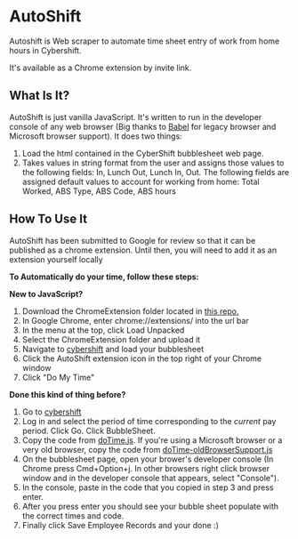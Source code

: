 # AutoShift
Autoshift is Web scraper to automate time sheet entry of work from home hours in Cybershift.

It's available as a Chrome extension by invite link.

## What Is It?
 AutoShift is just vanilla JavaScript. It's written to run in the developer console of any web browser (Big thanks to [Babel](https://babeljs.io/) for legacy browser and Microsoft browser support).
 It does two things:
 1. Load the html contained in the CyberShift bubblesheet web page.
 2. Takes values in string format from the user and assigns those values to the following fields: In, Lunch Out, Lunch In, Out. The following fields are assigned default values to account for working from home: Total Worked, ABS Type, ABS Code, ABS hours

## How To Use It

AutoShift has been submitted to Google for review so that it can be published as a chrome extension. Until then, you will need to add it as an extension yourself locally

**To Automatically do your time,  follow these steps:**

**New to JavaScript?**
1. Download the ChromeExtension folder located in [this repo.](https://github.com/nries1/AutoShift)
2. In Google Chrome, enter chrome://extensions/ into the url bar
3. In the menu at the top, click Load Unpacked
4. Select the ChromeExtension folder and upload it
5. Navigate to [cybershift](https://nycdoe.cybershift.net/) and load your bubblesheet
6. Click the AutoShift extension icon in the top right of your Chrome window
7. Click "Do My Time"

**Done this kind of thing before?**
1. Go to [cybershift](https://nycdoe.cybershift.net/)
2. Log in and select the period of time corresponding to the *current* pay period. Click Go. Click BubbleSheet.
3. Copy the code from [doTime.js](https://github.com/nries1/AutoShift/blob/master/doTime.js). If you're using a Microsoft browser or a very old browser, copy the code from [doTime-oldBrowserSupport.js](https://github.com/nries1/AutoShift/blob/master/doTime-oldBrowserSupport.js)
4. On the bubblesheet page, open your brower's developer console (In Chrome press Cmd+Option+j. In other browsers right click browser window and in the developer console that appears, select "Console").
6. In the console, paste in the code that you copied in step 3 and press enter.
8. After you press enter you should see your bubble sheet populate with the correct times and code.
9. Finally click Save Employee Records and your done :)
